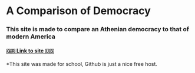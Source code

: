 # A Comparison of Democracy
### This site is made to compare an Athenian democracy to that of modern America

#### <a href='https://italiancucumber.github.io/democracy-comparison/'>🇬🇷 Link to site 🇺🇸</a>

 *This site was made for school, Github is just a nice free host.
